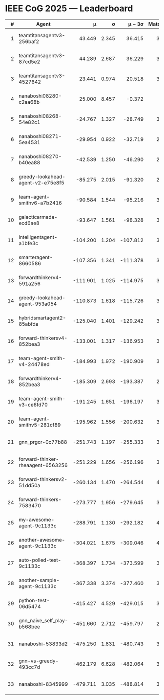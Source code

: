 # IEEE CoG 2025 — Leaderboard

| # | Agent | μ | σ | μ − 3σ | Matches | Updated |
|---:|---|---:|---:|---:|---:|---|
| 1 | teamtitansagentv3-256baf2 | 43.449 | 2.345 | 36.415 | 3854 | 2025-08-28 03:47 |
| 2 | teamtitansagentv3-87cd5e2 | 44.289 | 2.687 | 36.229 | 3620 | 2025-08-28 03:47 |
| 3 | teamtitansagentv3-4527642 | 23.441 | 0.974 | 20.518 | 3834 | 2025-08-28 03:47 |
| 4 | nanaboshi08280-c2aa68b | 25.000 | 8.457 | -0.372 | 300 | 2025-08-28 03:47 |
| 5 | nanaboshi08268-54e82c1 | -24.767 | 1.327 | -28.749 | 3538 | 2025-08-28 03:47 |
| 6 | nanaboshi08271-5ea4531 | -29.954 | 0.922 | -32.719 | 2140 | 2025-08-28 03:47 |
| 7 | nanaboshi08270-b40ea88 | -42.539 | 1.250 | -46.290 | 2538 | 2025-08-28 03:47 |
| 8 | greedy-lookahead-agent-v2-e75e8f5 | -85.275 | 2.015 | -91.320 | 2886 | 2025-08-28 03:47 |
| 9 | team-agent-smithv6-a7b2416 | -90.584 | 1.544 | -95.216 | 3880 | 2025-08-28 03:47 |
| 10 | galacticarmada-ecd6ae8 | -93.647 | 1.561 | -98.328 | 3260 | 2025-08-28 03:47 |
| 11 | intelligentagent-a1bfe3c | -104.200 | 1.204 | -107.812 | 3424 | 2025-08-28 03:47 |
| 12 | smarteragent-8660586 | -107.356 | 1.341 | -111.378 | 3043 | 2025-08-28 03:47 |
| 13 | forwardthinkerv4-591a256 | -111.901 | 1.025 | -114.975 | 3074 | 2025-08-28 03:47 |
| 14 | greedy-lookahead-agent-953a054 | -110.873 | 1.618 | -115.726 | 3506 | 2025-08-28 03:47 |
| 15 | hybridsmartagent2-85abfda | -125.040 | 1.401 | -129.242 | 3009 | 2025-08-28 03:47 |
| 16 | forward-thinkersv4-852bea3 | -133.001 | 1.317 | -136.953 | 3050 | 2025-08-28 03:47 |
| 17 | team-agent-smith-v4-24478ed | -184.993 | 1.972 | -190.909 | 3634 | 2025-08-28 03:47 |
| 18 | forwardthinkerv4-852bea3 | -185.309 | 2.693 | -193.387 | 2728 | 2025-08-28 03:47 |
| 19 | team-agent-smith-v3-ce6fd70 | -191.245 | 1.651 | -196.197 | 3854 | 2025-08-28 03:47 |
| 20 | team-agent-smithv5-281cf89 | -195.962 | 1.556 | -200.632 | 3820 | 2025-08-28 03:47 |
| 21 | gnn_prgcr-0c77b88 | -251.743 | 1.197 | -255.333 | 3060 | 2025-08-28 03:47 |
| 22 | forward-thinker-rheaagent-6563256 | -251.229 | 1.656 | -256.196 | 3922 | 2025-08-28 03:47 |
| 23 | forward-thinkersv2-51dd50a | -260.134 | 1.470 | -264.544 | 4002 | 2025-08-28 03:47 |
| 24 | forward-thinkers-7583470 | -273.777 | 1.956 | -279.645 | 3680 | 2025-08-28 03:47 |
| 25 | my-awesome-agent-9c1133c | -288.791 | 1.130 | -292.182 | 4460 | 2025-08-28 03:47 |
| 26 | another-awesome-agent-9c1133c | -304.021 | 1.675 | -309.046 | 4240 | 2025-08-28 03:47 |
| 27 | auto-polled-test-9c1133c | -368.397 | 1.734 | -373.599 | 3220 | 2025-08-28 03:47 |
| 28 | another-sample-agent-9c1133c | -367.338 | 3.374 | -377.460 | 3860 | 2025-08-28 03:47 |
| 29 | python-test-06d5474 | -415.427 | 4.529 | -429.015 | 3130 | 2025-08-28 03:47 |
| 30 | gnn_naive_self_play-b568bee | -451.660 | 2.712 | -459.797 | 2660 | 2025-08-28 03:47 |
| 31 | nanaboshi-53833d2 | -475.250 | 1.831 | -480.743 | 3160 | 2025-08-28 03:47 |
| 32 | gnn-vs-greedy-493cc7d | -462.179 | 6.628 | -482.064 | 3440 | 2025-08-28 03:47 |
| 33 | nanaboshi-8345999 | -479.711 | 3.035 | -488.814 | 3390 | 2025-08-28 03:47 |
